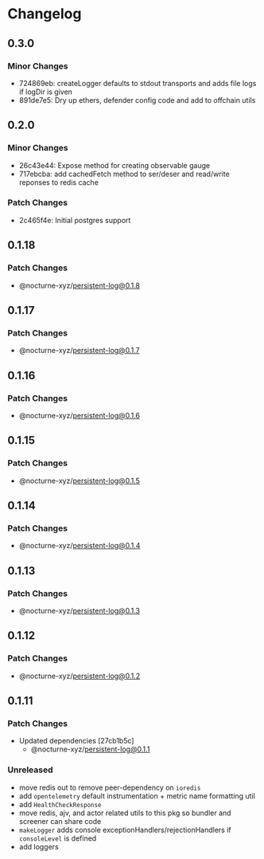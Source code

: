 # Changelog

## 0.3.0

### Minor Changes

- 724869eb: createLogger defaults to stdout transports and adds file logs if logDir is given
- 891de7e5: Dry up ethers, defender config code and add to offchain utils

## 0.2.0

### Minor Changes

- 26c43e44: Expose method for creating observable gauge
- 717ebcba: add cachedFetch method to ser/deser and read/write reponses to redis cache

### Patch Changes

- 2c465f4e: Initial postgres support

## 0.1.18

### Patch Changes

- @nocturne-xyz/persistent-log@0.1.8

## 0.1.17

### Patch Changes

- @nocturne-xyz/persistent-log@0.1.7

## 0.1.16

### Patch Changes

- @nocturne-xyz/persistent-log@0.1.6

## 0.1.15

### Patch Changes

- @nocturne-xyz/persistent-log@0.1.5

## 0.1.14

### Patch Changes

- @nocturne-xyz/persistent-log@0.1.4

## 0.1.13

### Patch Changes

- @nocturne-xyz/persistent-log@0.1.3

## 0.1.12

### Patch Changes

- @nocturne-xyz/persistent-log@0.1.2

## 0.1.11

### Patch Changes

- Updated dependencies [27cb1b5c]
  - @nocturne-xyz/persistent-log@0.1.1

### Unreleased

- move redis out to remove peer-dependency on `ioredis`
- add `opentelemetry` default instrumentation + metric name formatting util
- add `HealthCheckResponse`
- move redis, ajv, and actor related utils to this pkg so bundler and screener can share code
- `makeLogger` adds console exceptionHandlers/rejectionHandlers if `consoleLevel` is defined
- add loggers
